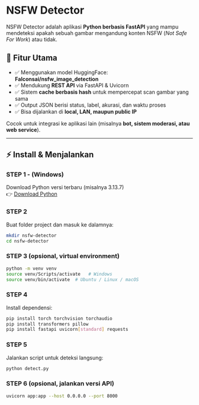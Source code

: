 # NSFW Detector  

NSFW Detector adalah aplikasi **Python berbasis FastAPI** yang mampu mendeteksi apakah sebuah gambar mengandung konten NSFW (*Not Safe For Work*) atau tidak.  

## 🚀 Fitur Utama
- ✅ Menggunakan model HuggingFace: **Falconsai/nsfw_image_detection**  
- ✅ Mendukung **REST API** via FastAPI & Uvicorn  
- ✅ Sistem **cache berbasis hash** untuk mempercepat scan gambar yang sama  
- ✅ Output JSON berisi status, label, akurasi, dan waktu proses  
- ✅ Bisa dijalankan di **local, LAN, maupun public IP**  

Cocok untuk integrasi ke aplikasi lain (misalnya **bot, sistem moderasi, atau web service**).  

---

## ⚡ Install & Menjalankan  

### STEP 1 - (Windows)  
Download Python versi terbaru (misalnya 3.13.7)  
👉 [Download Python](https://www.python.org/downloads/)  

### STEP 2  
Buat folder project dan masuk ke dalamnya:  
```bash
mkdir nsfw-detector
cd nsfw-detector
```

### STEP 3 (opsional, virtual environment)  
```bash
python -m venv venv
source venv/Scripts/activate   # Windows
source venv/bin/activate  # Ubuntu / Linux / macOS
```

### STEP 4  
Install dependensi:  
```bash
pip install torch torchvision torchaudio
pip install transformers pillow
pip install fastapi uvicorn[standard] requests
```

### STEP 5  
Jalankan script untuk deteksi langsung:  
```bash
python detect.py
```

### STEP 6 (opsional, jalankan versi API)  
```bash
uvicorn app:app --host 0.0.0.0 --port 8000
```
